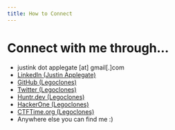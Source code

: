 ```yaml
---
title: How to Connect
---
```


# Connect with me through...
* justink dot applegate [at] gmail[.]com
* [LinkedIn (Justin Applegate)](https://www.linkedin.com/in/justin-applegate-b23676139/)
* [GitHub (Legoclones)](https://github.com/Legoclones?tab=repositories)
* [Twitter (Legoclones)](https://twitter.com/legoclones)
* [Huntr.dev (Legoclones)](https://huntr.dev/users/legoclones/)
* [HackerOne (Legoclones)](https://hackerone.com/legoclones?type=user)
* [CTFTime.org (Legoclones)](https://ctftime.org/user/110568)
* Anywhere else you can find me :) 